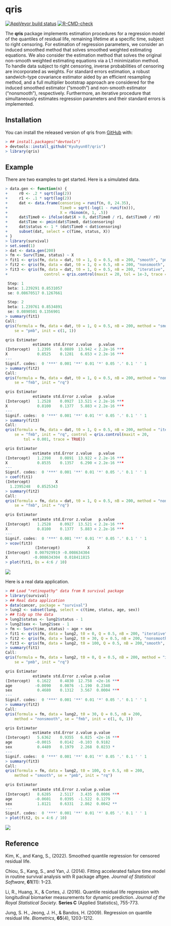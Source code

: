 
<!-- README.md is generated from README.Rmd. Please edit that file -->

# qris

<!-- badges: start -->

[![AppVeyor build
status](https://ci.appveyor.com/api/projects/status/ibq7asah7tmym46b/branch/master?svg=true)](https://ci.appveyor.com/project/stc04003/qris-shjbv/branch/master)
[![R-CMD-check](https://github.com/Kyuhyun07/qris/workflows/R-CMD-check/badge.svg)](https://github.com/Kyuhyun07/qris/actions)
<!-- badges: end -->

The **qris** package implements estimation procedures for a regression
model of the quantiles of residual life, remaining lifetime at a
specific time, subject to right censoring. For estimation of regression
parameters, we consider an induced smoothed method that solves smoothed
weighted estimating equations. We also consider the estimation method
that solves the original non-smooth weighted estimating equations via a
L1 minimization method. To handle data subject to right censoring,
inverse probabilities of censoring are incorporated as weights. For
standard errors estimation, a robust sandwich-type covariance estimator
aided by an efficient resampling method, and a full multiplier bootstrap
approach are considered for the induced smoothed estimator (“smooth”)
and non-smooth estimator (“nonsmooth”), respectively. Furthermore, an
iterative procedure that simultaneously estimates regression parameters
and their standard errors is implemented.

## Installation

You can install the released version of qris from
[GitHub](https://github.com/Kyuhyun07/qris) with:

``` r
> ## install.packages("devtools")
> devtools::install_github("Kyuhyun07/qris")
> library(qris)
```

## Example

There are two examples to get started. Here is a simulated data.

``` r
> data.gen <- function(n) {
+     r0 <- .2 * sqrt(log(2))
+     r1 <- .1 * sqrt(log(2))
+     dat <- data.frame(censoring = runif(n, 0, 24.35),
+                       Time0 = sqrt(-log(1 - runif(n))),
+                       X = rbinom(n, 1, .5))
+     dat$Time0 <- ifelse(dat$X > 0, dat$Time0 / r1, dat$Time0 / r0)
+     dat$Time <- pmin(dat$Time0, dat$censoring)
+     dat$status <- 1 * (dat$Time0 < dat$censoring)
+     subset(dat, select = c(Time, status, X))
+ }
> library(survival)
> set.seed(1)
> dat <- data.gen(200)
> fm <- Surv(Time, status) ~ X
> fit1 <- qris(fm, data = dat, t0 = 1, Q = 0.5, nB = 200, "smooth", "pmb", c(1,1))
> fit2 <- qris(fm, data = dat, t0 = 1, Q = 0.5, nB = 200, "nonsmooth", "fmb", "rq")
> fit3 <- qris(fm, data = dat, t0 = 1, Q = 0.5, nB = 200, "iterative", "fmb", "rq",
+                control = qris.control(maxit = 20, tol = 1e-3, trace = TRUE))

 Step: 1
 beta: 1.239291 0.8531057
 se: 0.08670517 0.1267661 

 Step: 2
 beta: 1.239761 0.8534891
 se: 0.0890501 0.1356901 
> summary(fit1)
Call:
qris(formula = fm, data = dat, t0 = 1, Q = 0.5, nB = 200, method = "smooth", 
    se = "pmb", init = c(1, 1))

qris Estimator
            estimate std.Error z.value   p.value    
(Intercept)   1.2395    0.0889  13.942 < 2.2e-16 ***
X             0.8525    0.1281   6.653 < 2.2e-16 ***
---
Signif. codes:  0 '***' 0.001 '**' 0.01 '*' 0.05 '.' 0.1 ' ' 1
> summary(fit2)
Call:
qris(formula = fm, data = dat, t0 = 1, Q = 0.5, nB = 200, method = "nonsmooth", 
    se = "fmb", init = "rq")

qris Estimator
            estimate std.Error z.value   p.value    
(Intercept)   1.2528    0.0927  13.521 < 2.2e-16 ***
X             0.8100    0.1377   5.883 < 2.2e-16 ***
---
Signif. codes:  0 '***' 0.001 '**' 0.01 '*' 0.05 '.' 0.1 ' ' 1
> summary(fit3)
Call:
qris(formula = fm, data = dat, t0 = 1, Q = 0.5, nB = 200, method = "iterative", 
    se = "fmb", init = "rq", control = qris.control(maxit = 20, 
        tol = 0.001, trace = TRUE))

qris Estimator
            estimate std.Error z.value   p.value    
(Intercept)   1.2398    0.0891  13.922 < 2.2e-16 ***
X             0.8535    0.1357   6.290 < 2.2e-16 ***
---
Signif. codes:  0 '***' 0.001 '**' 0.01 '*' 0.05 '.' 0.1 ' ' 1
> coef(fit1)
(Intercept)           X 
  1.2395248   0.8525343 
> summary(fit2)
Call:
qris(formula = fm, data = dat, t0 = 1, Q = 0.5, nB = 200, method = "nonsmooth", 
    se = "fmb", init = "rq")

qris Estimator
            estimate std.Error z.value   p.value    
(Intercept)   1.2528    0.0927  13.521 < 2.2e-16 ***
X             0.8100    0.1377   5.883 < 2.2e-16 ***
---
Signif. codes:  0 '***' 0.001 '**' 0.01 '*' 0.05 '.' 0.1 ' ' 1
> vcov(fit3)
             (Intercept)            X
(Intercept)  0.007929919 -0.008634304
X           -0.008634304  0.018411815
> plot(fit1, Qs = 4:6 / 10)
```

![](README_files/figure-gfm/example-1.png)<!-- -->

Here is a real data application.

``` r
> ## Load "retinopathy" data from R survival package
> library(survival)
> ## Real data application
> data(cancer, package = "survival")
> lung2 <- subset(lung, select = c(time, status, age, sex))
> ## tidy up the data
> lung2$status <- lung2$status - 1
> lung2$sex <- lung2$sex - 1
> fm <- Surv(time, status) ~ age + sex
> fit1 <- qris(fm, data = lung2, t0 = 0, Q = 0.5, nB = 200, "iterative", "pmb", "rq")
> fit2 <- qris(fm, data = lung2, t0 = 30, Q = 0.5, nB = 200, "nonsmooth", "fmb", c(1, 0, 1))
> fit3 <- qris(fm, data = lung2, t0 = 100, Q = 0.5, nB = 200,"smooth", "pmb", "rq")
> summary(fit1)
Call:
qris(formula = fm, data = lung2, t0 = 0, Q = 0.5, nB = 200, method = "iterative", 
    se = "pmb", init = "rq")

qris Estimator
            estimate std.Error z.value p.value    
(Intercept)   6.1622    0.4830  12.758  <2e-16 ***
age          -0.0090    0.0076  -1.190  0.2340    
sex           0.4680    0.1312   3.567  0.0004 ***
---
Signif. codes:  0 '***' 0.001 '**' 0.01 '*' 0.05 '.' 0.1 ' ' 1
> summary(fit2)
Call:
qris(formula = fm, data = lung2, t0 = 30, Q = 0.5, nB = 200, 
    method = "nonsmooth", se = "fmb", init = c(1, 0, 1))

qris Estimator
            estimate std.Error z.value p.value    
(Intercept)   5.6362    0.9355   6.025  <2e-16 ***
age          -0.0015    0.0142  -0.103  0.9182    
sex           0.4489    0.1979   2.268  0.0233 *  
---
Signif. codes:  0 '***' 0.001 '**' 0.01 '*' 0.05 '.' 0.1 ' ' 1
> summary(fit3)
Call:
qris(formula = fm, data = lung2, t0 = 100, Q = 0.5, nB = 200, 
    method = "smooth", se = "pmb", init = "rq")

qris Estimator
            estimate std.Error z.value p.value    
(Intercept)   8.6285    2.5117   3.435  0.0006 ***
age          -0.0601    0.0395  -1.522  0.1279    
sex           1.8121    0.6331   2.862  0.0042 ** 
---
Signif. codes:  0 '***' 0.001 '**' 0.01 '*' 0.05 '.' 0.1 ' ' 1
> plot(fit2, Qs = 4:6 / 10)
```

![](README_files/figure-gfm/example2-1.png)<!-- -->

## Reference

Kim, K., and Kang, S., (2022). Smoothed quantile regression for censored
residual life.

Chiou, S., Kang, S., and Yan, J. (2014). Fitting accelerated failure
time model in routine survival analysis with R package aftgee. *Journal
of Statistical Software*, **61**(11): 1–23.

Li, R., Huang, X., & Cortes, J. (2016). Quantile residual life
regression with longitudinal biomarker measurements for dynamic
prediction. *Journal of the Royal Statistical Society*. **Series C**
(Applied Statistics), 755-773.

Jung, S. H., Jeong, J. H., & Bandos, H. (2009). Regression on quantile
residual life. *Biometrics*, **65**(4), 1203-1212.
